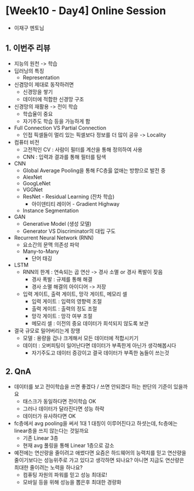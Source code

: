 # [Week10 - Day4] Online Session
  - 이재구 멘토님

## 1. 이번주 리뷰
  - 지능의 원천 -> 학습
  - 딥러닝의 특징
    - Representation
  - 신겸망이 제대로 동작하려면
    - 신경망을 쌓기
    - 데이터에 적합한 신경망 구조
  - 신경망의 재활용 -> 전이 학습
    - 학습율이 중요
    - 자기주도 학습 등을 가능하게 함
  - Full Connection VS Partial Connection
    - 인접 픽셀들이 멀리 있는 픽셀보다 정보를 더 많이 공유 -> Locality
  - 컴퓨터 비전
    - 고전적인 CV : 사람이 필터를 계산을 통해 정의하여 사용
    - CNN : 입력과 결과를 통해 필터를 탐색
  - CNN
    - Global Average Pooling을 통해 FC층읋 없애는 방향으로 발전 중
    - AlexNet
    - GoogLeNet
    - VGGNet
    - ResNet - Residual Learning (잔차 학습)
      - 아이덴티티 레이어 - Gradient Highway
    - Instance Segmentation
  - GAN
    - Generative Model (생성 모델)
    - Generator VS Discriminator의 대립 구도
  - Recurrent Neural Network (RNN)
    - 요소간의 문맥 의존성 파악
    - Many-to-Many
      - 단어 태깅
  - LSTM
    - RNN의 한계 : 연속되는 곱 연산 -> 경사 소멸 or 경사 폭발이 잦음
      - 경사 폭발 : 규제를 통해 해결
      - 경사 소멸 해결의 아이디어 -> 저장
    - 입력 게이트, 출력 게이트, 망각 게이트, 메모리 셀
      - 입력 게이트 : 입력의 영향력 조절
      - 출력 게이트 : 출력의 정도 조절
      - 망각 게이트 : 망각 여부 조절
      - 메모리 셀 : 이전의 중요 데이터가 희석되지 않도록 보관
  - 결국 규모로 밀어버리는게 장땡
    - 모델 : 용량을 겁나 크게해서 모든 데이터에 적합시키기
    - 데이터 : 오버피팅이 일어난다면 데이터가 부족한게 아닌가 생각해봅시다
      - 자기주도고 데이터 증강이고 결국 데이터가 부족한 놈들이 쓰는것

## 2. QnA
  - 데이터를 보고 전이학습을 쓰면 좋겠다 / 쓰면 안되겠다 하는 판단의 기준이 있을까요
    - 태스크가 동일하다면 전이학습 OK
    - 그러나 데이터가 달라진다면 성능 하락
    - 데이터가 유사하다면 OK
  - fc층에서 avg pooling을 써서 1대 1 대칭이 이루어진다고 하셧는데, fc층에는 linear층을 쓰지 않는다는 것일까요
    - 기존 Linear 3층
    - 현재 avg 풀링을 통해 Linear 1층으로 감소
  - 예전에는 연산량을 줄이려고 애썼다면 요즘은 하드웨어의 능력치를 믿고 연산량을 줄이기보다는 성능위주로 가고 있다고 생각하면 되나요? 아니면 지금도 연산량은 최대한 줄이려는 노력을 하나요?
    - 컴퓨팅 자원의 파워를 믿고 성능 최대로!
    - 모바일 등을 위해 성능을 뽑은후 최대한 경량화
  